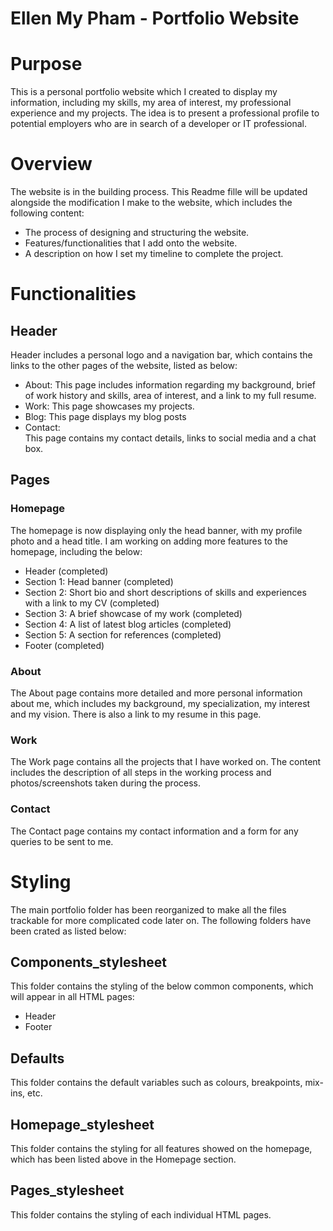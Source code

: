# **Ellen My Pham - Portfolio Website**

# Purpose
This is a personal portfolio website which I created to display my information, including my skills, my area of interest, my professional experience and my projects. The idea is to present a professional profile to potential employers who are in search of a developer or IT professional.

# Overview

The website is in the building process. This Readme fille will be updated alongside the modification I make to the website, which includes the following content:

- The process of designing and structuring the website.
- Features/functionalities that I add onto the website.
- A description on how I set my timeline to complete the project.


# Functionalities

## Header
Header includes a personal logo and a navigation bar, which contains the links to the other pages of the website, listed as below:
- About: 
This page includes information regarding my background, brief of work history and skills, area of interest, and a link to my full resume. 
- Work: 
This page showcases my projects. 
- Blog: 
This page displays my blog posts
- Contact:  
This page contains my contact details, links to social media and a chat box. 

## Pages

### Homepage

The homepage is now displaying only the head banner, with my profile photo and a head title. I am working on adding more features to the homepage, including the below:
- Header (completed)
- Section 1: Head banner (completed)
- Section 2: Short bio and short descriptions of skills and experiences with a link to my CV (completed)
- Section 3: A brief showcase of my work (completed)
- Section 4: A list of latest blog articles (completed)
- Section 5: A section for references (completed)
- Footer (completed)

### About

The About page contains more detailed and more personal information about me, which includes my background, my specialization, my interest and my vision. There is also a link to my resume in this page. 

### Work

The Work page contains all the projects that I have worked on. The content includes the description of all steps in the working process and photos/screenshots taken during the process.

### Contact

The Contact page contains my contact information and a form for any queries to be sent to me. 

# Styling
The main portfolio folder has been reorganized to make all the files trackable for more complicated code later on. The following folders have been crated as listed below:

## Components_stylesheet
This folder contains the styling of the below common components, which will appear in all HTML pages:
- Header
- Footer

## Defaults
This folder contains the default variables such as colours, breakpoints, mix-ins, etc. 

## Homepage_stylesheet
This folder contains the styling for all features showed on the homepage, which has been listed above in the Homepage section. 

## Pages_stylesheet
This folder contains the styling of each individual HTML pages. 





